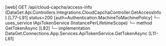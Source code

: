 [web] GET /api/cloud-capcha/access-info  (DataGet.Api.Controllers.Integrations.CloudCapchaController.GetAccessInfo)  [L77–L91] status=200 [auth=Authentication.MachineToMachinePolicy]
  └─ uses_service IApiTokenService (InstancePerLifetimeScope)
    └─ method GetTokenAsync [L82]
      └─ implementation DataGet.Connections.App.Services.ApiTokenService.GetTokenAsync [L11-L61]

